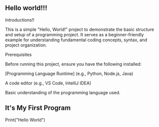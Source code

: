 ## Hello world!!!

Introductions!!

This is a simple "Hello, World!" project to demonstrate the basic structure and setup of a programming project. It serves as a beginner-friendly example for understanding fundamental coding concepts, syntax, and project organization.

Prerequisites

Before running this project, ensure you have the following installed:

[Programming Language Runtime] (e.g., Python, Node.js, Java)

A code editor (e.g., VS Code, IntelliJ IDEA)

Basic understanding of the programming language used.


## It's My First Program
Print("Hello World")
